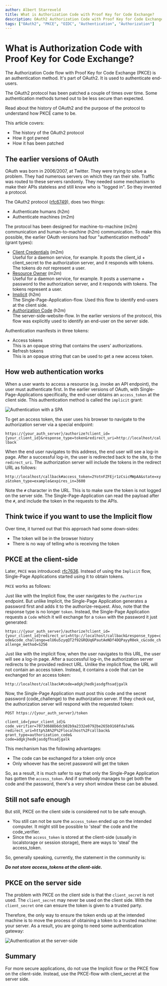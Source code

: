 ```yaml
---
author: Albert Starreveld
title: What is Authorization Code with Proof Key for Code Exchange?
description: OAuth2 Authorization Code with Proof Key for Code Exchange explained.
tags: ["OAuth2", "PKCE", "OIDC", "Authentication", "Authorization"]
---
```

# What is Authorization Code with Proof Key for Code Exchange?

The Authorization Code flow with Proof Key for Code Exchange (PKCE) is an authentication method. It's part of OAuth2. It is used to authenticate end-users.

The OAuth2 protocol has been patched a couple of times over time. Some authentication methods turned out to be less secure than expected.

Read about the history of OAuth2 and the purpose of the protocol to understand how PKCE came to be.

This article covers:
* The history of the OAuth2 protocol
* How it got pwned
* How it has been patched

## The earlier versions of OAuth

OAuth was born in 2006/2007, at Twitter. They were trying to solve a problem. They had numerous servers on which they ran their site. Traffic was routed to these servers randomly. They needed some mechanism to make their APIs stateless and still know who is "logged in". So they invented a protocol.

The OAuth2 protocol ([rfc6749](https://www.rfc-editor.org/rfc/rfc6749)), does two things:

* Authenticate humans (h2m)
* Authenticate machines (m2m)

The protocol has been designed for machine-to-machine (m2m) communication and human-to-machine (h2m) communication. To make this possible, the earlier OAuth versions had four "authentication methods" (grant types):

* [Client Credentials](https://www.rfc-editor.org/rfc/rfc6749#section-1.3.4) (m2m) \
Useful for a daemon service, for example. It posts the client_id + client_secret to the authorization server, and it responds with tokens. The tokens _do not_ represent a user.
* [Resource Owner](https://www.rfc-editor.org/rfc/rfc6749#section-1.3.3) (m2m) \
Useful for a daemon service, for example. It posts a username + password to the authorization server, and it responds with tokens. The tokens represent a user.
* [Implicit](https://www.rfc-editor.org/rfc/rfc6749#section-1.3.2) (h2m) \
The Single-Page-Application-flow. Used this flow to identify end-users at the client side.
* [Authorization Code]() (h2m) \
The server-side-website-flow. In the earlier versions of the protocol, this flow was explicitly used to identify an end-user on the server side.

Authentication manifests in three tokens:
* Access tokens \
This is an opaque string that contains the users' authorizations.
* Refresh tokens \
This is an opaque string that can be used to get a new access token.

## How web authentication works

When a user wants to access a resource (e.g. invoke an API endpoint), the user must authenticate first. In the earlier versions of OAuth, with Single-Page-Applications specifically, the end-user obtains an `access_token` at the client side. This authentication method is called the `implicit` grant:

![Authentication with a SPA](https://raw.githubusercontent.com/thecloudnativewebapp/GoCloudNative.Bff/main/docs/gocloudnative.org/content/Concepts/diagrams/client-side-token-exchange.png)

To get an access token, the user uses his browser to navigate to the authorization server via a special endpoint:

`https://{your_auth_server}/authorize?client_id={your_client_id}&response_type=token&redirect_uri=http://localhost/callback`

When the end user navigates to this address, the end user will see a log-in page. After a successful log-in, the user is redirected back to the site, to the `redirect_uri`. The authorization server will include the tokens in the redirect URL as follows:

`http://localhost/callback#access_token=2YotnFZFEjr1zCsicMWpAA&state=xyz&token_type=example&expires_in=3600`

Note the `#` character in the URL. This is to make sure the token is not logged on the server side. The Single-Page-Application can read the payload after the `#`, and include the token in the requests to the APIs.

## Think twice if you want to use the Implicit flow
Over time, it turned out that this approach had some down-sides:

* The token will be in the browser history
* There is no way of telling _who_ is receiving the token

## PKCE at the client-side
Later, `PKCE` was introduced: [rfc7636](https://www.rfc-editor.org/rfc/rfc7636). Instead of using the `Implicit` flow, Single-Page Applications started using it to obtain tokens.

`PKCE` works as follows: 

Just like with the Implicit flow, the user navigates to the `/authorize` endpoint. But unlike Implicit, the Single-Page Application generates a password first and adds it to the authorize-request. Also, note that the response type is no longer `token`. Instead, the Single-Page Application requests a `Code` which it will exchange for a `token` with the password it just generated:

`https://{your_auth_server}/authorize?client_id={your_client_id}redirect_uri=http://localhost/callback&response_type=code&code_challenge=elU6u5zyqQT2f92GRQUq6PautAeNDf4DQPayyR0ek_c&code_challenge_method=S256`

Just like with the implicit flow, when the user navigates to this URL, the user will see a log-in page. After a successful log-in, the authorization server redirects to the provided redirect URL. Unlike the implicit flow, the URL will not contain an access token. Instead, it contains a code that can be exchanged for an access token:

`http://localhost/callback#code=adgkjhedkjasdgfhsadjgalk`

Now, the Single-Page Application must post this code and the secret password (code_challenge) to the authorization server. If they check out, the authorization server will respond with the requested token:

```
POST https://{your_auth_server}/token

client_id={your_client_id}&
code_verifier=7073d688b6dcb02b9a2332e0792be265b9168fda7a6&
redirect_uri=http%3A%2F%2Flocalhost%2Fcallback&
grant_type=authorization_code&
code=adgkjhedkjasdgfhsadjgalk
```

This mechanism has the following advantages:
* The code can be exchanged for a token only once
* Only whoever has the secret password will get the token

So, as a result, it is much safer to say that only the Single-Page Application has gotten the `access_token`. And if somebody manages to get both the code and the password, there's a very short window these can be abused.

## Still not safe enough
But still, PKCE on the client side is considered not to be safe enough. 

* You still can not be sure the `access_token` ended up on the intended computer. It might still be possible to 'steal' the code and the code_verifier.
* Since the `access_token` is stored at the client-side (usually in localstorage or session storage), there are ways to 'steal' the access_token.

So, generally speaking, currently, the statement in the community is:

___Do not store access_tokens at the client-side.___

## PKCE on the server side
The problem with PKCE on the client side is that the `client_secret` is not used. The `client_secret` may never be used on the client side. With the `client_secret` one can ensure the token is given to a trusted party. 

Therefore, the only way to ensure the token ends up at the intended machine is to move the process of obtaining a token to a trusted machine: your server. As a result, you are going to need some authentication gateway:

![Authentication at the server-side](https://raw.githubusercontent.com/thecloudnativewebapp/GoCloudNative.Bff/main/docs/gocloudnative.org/content/Concepts/diagrams/server-side-token-exchange.png)

## Summary
For more secure applications, do not use the Implicit flow or the PKCE flow on the client-side. Instead, use the PKCE-flow with client_secret at the server side.
